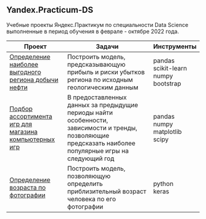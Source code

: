 ## Yandex.Practicum-DS
Учебные проекты Яндекс.Практикум по специальности Data Science выполненные в период обучения в феврале - октябре 2022 года.



|Проект | Задачи | Инструменты |
|----------------|---------------|-------------|
|[Определение наиболее выгодного региона добычи нефти](oil1) |Построить модель, предсказывающую прибыль и риски убытков региона по исходным геологическим данным |pandas <br /> scikit-learn <br /> numpy <br/> bootstrap |
|[Подбор ассортимента игр для магазина компьютерных игр](games) |В предоставленных данных за предыдущие периоды найти особенности, зависимости и тренды, позволяющие предсказать наиболее популярные игры на следующий год |pandas<br/>numpy<br/>matplotlib<br/>scipy|
|[Определение возраста по фотографии](computer_vision) |Построить модель, позволяющую определить приблизительный возраст человека по его фотографии|python<br/>keras<br/>|










[oil1]: (https://github.com/evgen8323/Yandex.Practicum-DS/tree/main/oil)
[games]: (https://github.com/evgen8323/Yandex.Practicum-DS/tree/main/games)
[computer_vision]: (https://github.com/evgen8323/Yandex.Practicum-DS/tree/main/computer_vision)

